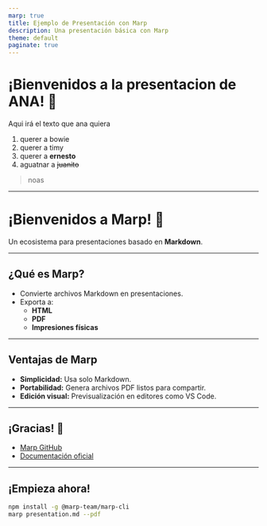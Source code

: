 ```yaml
---
marp: true
title: Ejemplo de Presentación con Marp
description: Una presentación básica con Marp
theme: default
paginate: true
---
```


# ¡Bienvenidos a la presentacion de ANA! 🚀

Aqui irá el texto que ana quiera

1. querer a bowie
2. querer a timy
3. querer a **ernesto**
  4. aguatnar a ~~juanito~~

> noas
---

# ¡Bienvenidos a Marp! 🚀

Un ecosistema para presentaciones basado en **Markdown**.

---

## ¿Qué es Marp?

- Convierte archivos Markdown en presentaciones.
- Exporta a:
  - **HTML**
  - **PDF**
  - **Impresiones físicas**

---

## Ventajas de Marp

- **Simplicidad:** Usa solo Markdown.
- **Portabilidad:** Genera archivos PDF listos para compartir.
- **Edición visual:** Previsualización en editores como VS Code.

---

## ¡Gracias! 🎉

- [Marp GitHub](https://github.com/marp-team/marp)
- [Documentación oficial](https://marp.app)

---

## ¡Empieza ahora!

```bash
npm install -g @marp-team/marp-cli
marp presentation.md --pdf
```